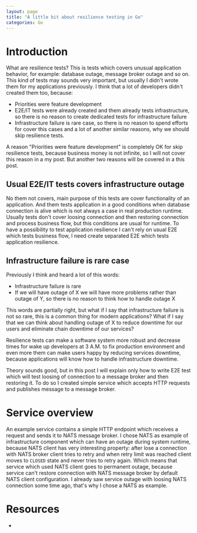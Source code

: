 ```yaml
---
layout: page
title: "A little bit about resilience testing in Go"
categories: Go
---
```


# Introduction
What are resilience tests? This is tests which covers unusual application behavior, for example: database outage, message broker outage and so on.
This kind of tests may sounds very important, but usually I didn't wrote them for my applications previously. I think that a lot of developers didn't created them too, because:
* Priorities were feature development
* E2E/IT tests were already created and them already tests infrastructure, so there is no reason to create dedicated tests for infrastructure failure
* Infrastructure failure is rare case, so there is no reason to spend efforts for cover this cases
and a lot of another similar reasons, why we should skip resilience tests. 

A reason "Priorities were feature development" is completely OK for skip resilience tests, because business money is not infinite, so I will not cover this reason in a my post.
But another two reasons will be covered in a this post.


## Usual E2E/IT tests covers infrastructure outage

No them not covers, main purpose of this tests are cover functionality of an application. 
And them tests application in a good conditions when database connection is alive which is not always a case in real production runtime. Usually tests don't cover loosing connection and then restoring connection and process business flow, but this conditions are usual for runtime. To have a possibility to test application resilience I can't rely on usual E2E which tests business flow, I need create separated E2E which tests application resilience.

## Infrastructure failure is rare case

Previously I think and heard a lot of this words:
- Infrastructure failure is rare
- If we will have outage of X we will have more problems rather than outage of Y, so there is no reason to think how to handle outage X

This words are partially right, but what if I say that infrastructure failure is not so rare, this is a common thing for modern applications? What if I say that we can think about handling outage of X to reduce downtime for our users and eliminate chain downtime of our services?


Resilience tests can make a software system more robust and decrease times for wake up developers at 3 A.M. to fix production environment and even more them can make users happy by reducing services downtime, because applications will know how to handle infrastructure downtime.

Theory sounds good, but in this post I will explain only how to write E2E test which will test loosing of connection to a message broker and then restoring it. To do so I created simple service which accepts HTTP requests and publishes message to a message broker.

# Service overview
An example service contains a simple HTTP endpoint which receives a request and sends it to NATS message broker.
I chose NATS as example of infrastructure component which can have an outage during system runtime, because NATS client has very interesting property: after lose a connection with NATS broker client tries to retry and when retry limit was reached client moves to `CLOSED` state and never tries to retry again. Which means that service which used NATS client goes to permanent outage, because service can't restore connection with NATS message broker by default NATS client configuration. I already saw service outage with loosing NATS connection some time ago, that's why I chose a NATS as example.



# Resources
* 